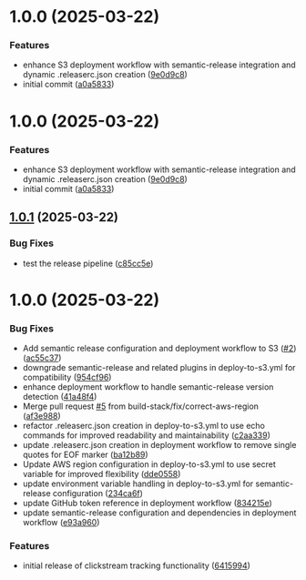 # 1.0.0 (2025-03-22)


### Features

* enhance S3 deployment workflow with semantic-release integration and dynamic .releaserc.json creation ([9e0d9c8](https://github.com/build-stack/clickstream-core/commit/9e0d9c81f93d901563ec2fe8c8b33686b130c100))
* initial commit ([a0a5833](https://github.com/build-stack/clickstream-core/commit/a0a5833e6392089489403eba4011bfc77fb21539))

# 1.0.0 (2025-03-22)


### Features

* enhance S3 deployment workflow with semantic-release integration and dynamic .releaserc.json creation ([9e0d9c8](https://github.com/build-stack/clickstream-core/commit/9e0d9c81f93d901563ec2fe8c8b33686b130c100))
* initial commit ([a0a5833](https://github.com/build-stack/clickstream-core/commit/a0a5833e6392089489403eba4011bfc77fb21539))

## [1.0.1](https://github.com/build-stack/clickstream-core/compare/v1.0.0...v1.0.1) (2025-03-22)


### Bug Fixes

* test the release pipeline ([c85cc5e](https://github.com/build-stack/clickstream-core/commit/c85cc5e5d3153e8ea2783a9b6b029f04019bd150))

# 1.0.0 (2025-03-22)


### Bug Fixes

* Add semantic release configuration and deployment workflow to S3 ([#2](https://github.com/build-stack/clickstream-core/issues/2)) ([ac55c37](https://github.com/build-stack/clickstream-core/commit/ac55c37d83db44c81fe2ae9d900ad04e4dde64ba))
* downgrade semantic-release and related plugins in deploy-to-s3.yml for compatibility ([954cf96](https://github.com/build-stack/clickstream-core/commit/954cf96534d732835b3bdd6699fee9e6a47df4b8))
* enhance deployment workflow to handle semantic-release version detection ([41a48f4](https://github.com/build-stack/clickstream-core/commit/41a48f4c2f662ebbea0e9fb3d52f4565e58555a4))
* Merge pull request [#5](https://github.com/build-stack/clickstream-core/issues/5) from build-stack/fix/correct-aws-region ([af3e988](https://github.com/build-stack/clickstream-core/commit/af3e988374c93463282b822b32720b8c4ab1e1fc))
* refactor .releaserc.json creation in deploy-to-s3.yml to use echo commands for improved readability and maintainability ([c2aa339](https://github.com/build-stack/clickstream-core/commit/c2aa33999a779bcc71d7a5e27aa9dfc0634dfdeb))
* update .releaserc.json creation in deployment workflow to remove single quotes for EOF marker ([ba12b89](https://github.com/build-stack/clickstream-core/commit/ba12b8901887e10b2f29e0114ad88abe33830c83))
* Update AWS region configuration in deploy-to-s3.yml to use secret variable for improved flexibility ([dde0558](https://github.com/build-stack/clickstream-core/commit/dde05586ea9d9c2f95930cf1aea69ba05cafe64a))
* update environment variable handling in deploy-to-s3.yml for semantic-release configuration ([234ca6f](https://github.com/build-stack/clickstream-core/commit/234ca6f45b64136ca4a49e894b4ebde3d72a1675))
* update GitHub token reference in deployment workflow ([834215e](https://github.com/build-stack/clickstream-core/commit/834215eb4288af7684e6ccd3ac49261d3fcaf296))
* update semantic-release configuration and dependencies in deployment workflow ([e93a960](https://github.com/build-stack/clickstream-core/commit/e93a960146d6cb2ecdb158e875fb7dda77556ab4))


### Features

* initial release of clickstream tracking functionality ([6415994](https://github.com/build-stack/clickstream-core/commit/641599423ed7620e263741665cf42f0fd8dc7d2c))
